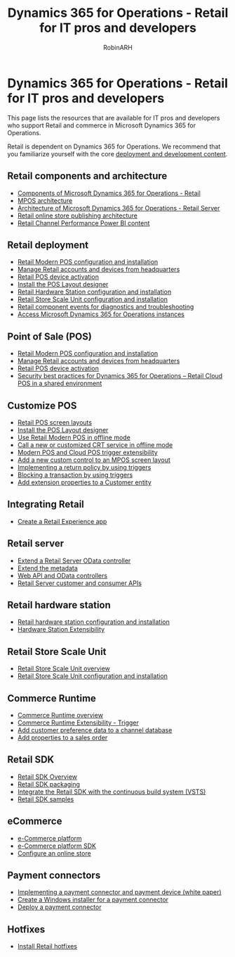 ﻿---
# required metadata

title: Dynamics 365 for Operations  -  Retail for IT pros and developers
description: This page lists the resources that are available for IT pros and developers who support Retail and commerce in Microsoft Dynamics 365 for Operations.
author: RobinARH
nmanager: AnnBe
ms.date: 2015-12-12 00 - 52 - 21
ms.topic: article
ms.prod: 
ms.service: Dynamics365Operations
ms.technology: 

# optional metadata

# ms.search.form: 
o# ROBOTS: 
audience: Developer, IT Pro
# ms.devlang: 
# ms.reviewer: 61
ms.search.scope: AX 7.0.0, Operations
# ms.tgt_pltfrm: 
ms.custom: 24411
ms.assetid: af9a7622-665e-4ed9-89ad-954d4705abfd
ms.search.region: Global
# ms.search.industry: 
cms.author: robinr
ms.search.validFrom: 2016-02-28
ms.dyn365.ops.version: AX 7.0.0

---

# Dynamics 365 for Operations  -  Retail for IT pros and developers

This page lists the resources that are available for IT pros and developers who support Retail and commerce in Microsoft Dynamics 365 for Operations.

Retail is dependent on Dynamics 365 for Operations. We recommend that you familiarize yourself with the core [deployment and development content](/dev-itpro/index).

## Retail components and architecture
-   [Components of Microsoft Dynamics 365 for Operations - Retail](..\retail-components.md)
-   [MPOS architecture](https://ax.help.dynamics.com/en/wiki/Retail-Modern-POS-architecture/)
-   [Architecture of Microsoft Dynamics 365 for Operations - Retail Server](retail-server-architecture.md)
-   [Retail online store publishing architecture](retail-online-store-publishing-architecture.md)
-   [Retail Channel Performance Power BI  content](/dev-itpro/analytics-bi-reporting/retail-channel-performance-dashboard-power-bi-data.md)

## Retail deployment
-   [Retail Modern POS configuration and installation](..\retail-modern-pos-device-activation.md)
-   [Manage Retail accounts and devices from headquarters](..\set-up-activation-accounts-validate-devices-hq.md)
-   [Retail POS device activation](retail-device-activation.md)
-   [Install the POS Layout designer](..\install-pos-layout-designer.md)
-   [Retail Hardware Station configuration and installation](..\retail-hardware-station-configuration-installation.md)
-   [Retail Store Scale Unit configuration and installation](retail-store-scale-unit-configuration-installation.md)
-   [Retail component events for diagnostics and troubleshooting](retail-component-events-diagnostics-troubleshooting.md)
-   [Access Microsoft Dynamics 365 for Operations instances](\dev-itpro\dev-tools\access-instances.md)

## Point of Sale (POS)
-   [Retail Modern POS configuration and installation](..\retail-modern-pos-device-activation.md)
-   [Manage Retail accounts and devices from headquarters](..\set-up-activation-accounts-validate-devices-hq.md)
-   [Retail POS device activation](retail-device-activation.md)
-   [Security best practices for Dynamics 365 for Operations – Retail Cloud POS in a shared environment](secure-retail-cloud-pos.md)

## Customize POS
-   [Retail POS screen layouts](..\pos-screen-layouts.md)
-   [Install the POS Layout designer](..\install-pos-layout-designer.md)
-   [Use Retail Modern POS in offline mode](retail-modern-pos-offline.md)
-   [Call a new or customized CRT service in offline mode](call-crt-service-offline.md)
-   [Modern POS and Cloud POS trigger extensibility](modern-pos-trigger-extensibility.md)
-   [Add a new custom control to an MPOS screen layout](add-new-custom-control-mpos-screen-layout.md)
-   [Implementing a return policy by using triggers](trigger-example-return-policy.md)
-   [Blocking a transaction by using triggers](trigger-example-blocking-transaction.md)
-   [Add extension properties to a Customer entity](add-extension-properties.md)

## Integrating Retail
-   [Create a Retail Experience app](create-retail-experience-app.md)

## Retail server
-   [Extend a Retail Server OData controller](extend-retail-server-odata-controller.md)
-   [Extend the metadata](extend-metadata.md)
-   [Web API and OData controllers](odata-controllers-api.md)
-   [Retail Server customer and consumer APIs](retail-server-customer-consumer-api.md)

## Retail hardware station
-   [Retail hardware station configuration and installation](..\retail-hardware-station-configuration-installation.md)
-   [Hardware Station Extensibility](hardware-station-extensibility.md)

## Retail Store Scale Unit
-   [Retail Store Scale Unit overview](retail-store-system-begin.md)
-   [Retail Store Scale Unit configuration and installation](retail-store-scale-unit-configuration-installation.md)

## Commerce Runtime
-   [Commerce Runtime overview](commerce-runtime-overview.md)
-   [Commerce Runtime Extensibility - Trigger](commerce-runtime-extensibility-trigger.md)
-   [Add customer preference data to a channel database](add-customer-preference-channel.md)
-   [Add properties to a sales order](add-properties-sales-order.md)

## Retail SDK
-   [Retail SDK Overview](retail-sdk\retail-sdk-overview.md)
-   [Retail SDK packaging](retail-sdk\retail-sdk-packaging.md)
-   [Integrate the Retail SDK with the continuous build system (VSTS)](retail-sdk\integrate-retail-sdk-continuous-build.md)
-   [Retail SDK samples](retail-sdk\retail-sdk-samples.md)

## eCommerce
-   [e-Commerce platform](ecommerce-platform.md)
-   [e-Commerce platform SDK](ecommerce-platform-sdk.md)
-   [Configure an online store](configure-online-store.md)

## Payment connectors
-   [Implementing a payment connector and payment device (white paper)](http://download.microsoft.com/download/4/D/7/4D7C6B05-0C23-4C6C-BA13-AB62ED08AA61/The%20Guide%20to%20Implementing%20Payment%20Connector%20and%20Payment%20Device.docx)
-   [Create a Windows installer for a payment connector](create-windows-installer-payment-connector.md)
-   [Deploy a payment connector](deploy-payment-connector.md)

## Hotfixes
-   [Install Retail hotfixes](install-retail-hotfix.md)




